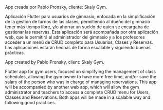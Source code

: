 App creada por Pablo Pronsky, cliente: Skaly Gym.

Aplicación Flutter para usuarios de gimnasio, enfocada en la simplificación de la gestión de turnos de las clases,
permitiendo al dueño del gimnasio tener más tiempo libre, y/o ahorrar un sueldo de quien se encargaba de gestionar las reservas.
Esta aplicación será acompañada por otra aplicación web, que le permitirá al administrador del gimnasio y a los profesores acceder
a un menú de CRUD completo para Usuarios, Clases y Reservas.
Las aplicaciones estarán hechas de forma escalable y siguiendo buenas prácticas.


App created by Pablo Pronsky, client: Skaly Gym.

Flutter app for gym users, focused on simplifying the management of class schedules,
allowing the gym owner to have more free time, and/or save the salary of the person who was in charge of managing reservations.
This app will be accompanied by another web app, which will allow the gym administrator and teachers to access a complete CRUD
menu for Users, Classes and Reservations.
Both apps will be made in a scalable way and following good practices.